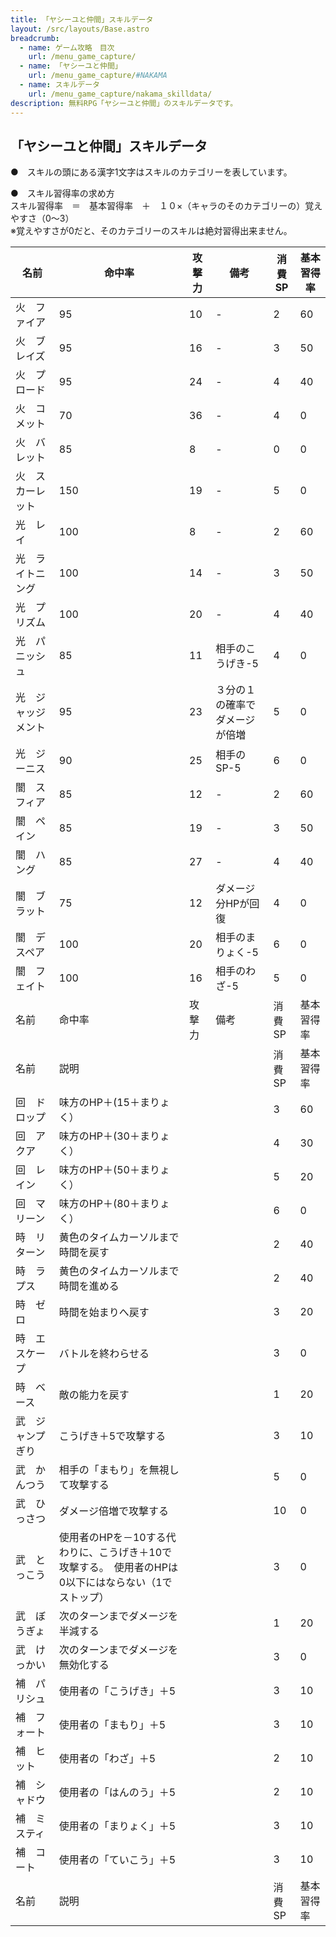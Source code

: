 ```yaml
---
title: 「ヤシーユと仲間」スキルデータ
layout: /src/layouts/Base.astro
breadcrumb:
  - name: ゲーム攻略　目次
    url: /menu_game_capture/
  - name: 「ヤシーユと仲間」
    url: /menu_game_capture/#NAKAMA
  - name: スキルデータ
    url: /menu_game_capture/nakama_skilldata/
description: 無料RPG「ヤシーユと仲間」のスキルデータです。
---
```


## 「ヤシーユと仲間」スキルデータ

●　スキルの頭にある漢字1文字はスキルのカテゴリーを表しています。  
  
●　スキル習得率の求め方  
スキル習得率　＝　基本習得率　＋　１０×（キャラのそのカテゴリーの）覚えやすさ（0～3）  
※覚えやすさが0だと、そのカテゴリーのスキルは絶対習得出来ません。  
  

|名前|命中率|攻撃力|備考|消費SP|基本習得率|
|---|---|---|---|---|---|
|火　ファイア|95|10|-|2|60|
|火　ブレイズ|95|16|-|3|50|
|火　プロード|95|24|-|4|40|
|火　コメット|70|36|-|4|0|
|火　バレット|85|8|-|0|0|
|火　スカーレット|150|19|-|5|0|
|光　レイ|100|8|-|2|60|
|光　ライトニング|100|14|-|3|50|
|光　プリズム|100|20|-|4|40|
|光　パニッシュ|85|11|相手のこうげき-5|4|0|
|光　ジャッジメント|95|23|３分の１の確率でダメージが倍増|5|0|
|光　ジーニス|90|25|相手のSP-5|6|0|
|闇　スフィア|85|12|-|2|60|
|闇　ペイン|85|19|-|3|50|
|闇　ハング|85|27|-|4|40|
|闇　ブラット|75|12|ダメージ分HPが回復|4|0|
|闇　デスペア|100|20|相手のまりょく-5|6|0|
|闇　フェイト|100|16|相手のわざ-5|5|0|
|名前|命中率|攻撃力|備考|消費SP|基本習得率|
|名前|説明|   |   |消費SP|基本習得率|
|回　ドロップ|味方のHP＋(15＋まりょく）|   |   |3|60|
|回　アクア|味方のHP＋(30＋まりょく）|   |   |4|30|
|回　レイン|味方のHP＋(50＋まりょく）|   |   |5|20|
|回　マリーン|味方のHP＋(80＋まりょく）|   |   |6|0|
|時　リターン|黄色のタイムカーソルまで時間を戻す|   |   |2|40|
|時　ラプス|黄色のタイムカーソルまで時間を進める|   |   |2|40|
|時　ゼロ|時間を始まりへ戻す|   |   |3|20|
|時　エスケープ|バトルを終わらせる|   |   |3|0|
|時　ベース|敵の能力を戻す|   |   |1|20|
|武　ジャンプぎり|こうげき＋5で攻撃する|   |   |3|10|
|武　かんつう|相手の「まもり」を無視して攻撃する|   |   |5|0|
|武　ひっさつ|ダメージ倍増で攻撃する|   |   |10|0|
|武　とっこう|使用者のHPを－10する代わりに、こうげき＋10で攻撃する。　使用者のHPは0以下にはならない（1でストップ）|   |   |3|0|
|武　ぼうぎょ|次のターンまでダメージを半減する|   |   |1|20|
|武　けっかい|次のターンまでダメージを無効化する|   |   |3|0|
|補　パリシュ|使用者の「こうげき」＋5|   |   |3|10|
|補　フォート|使用者の「まもり」＋5|   |   |3|10|
|補　ヒット|使用者の「わざ」＋5|   |   |2|10|
|補　シャドウ|使用者の「はんのう」＋5|   |   |2|10|
|補　ミスティ|使用者の「まりょく」＋5|   |   |3|10|
|補　コート|使用者の「ていこう」＋5|   |   |3|10|
|名前|説明|   |   |消費SP|基本習得率|